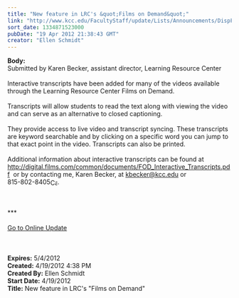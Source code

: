 ```yaml
---
title: "New feature in LRC's &quot;Films on Demand&quot;"
link: "http://www.kcc.edu/FacultyStaff/update/Lists/Announcements/DispForm.aspx?ID=674"
sort_date: 1334871523000
pubDate: "19 Apr 2012 21:38:43 GMT"
creator: "Ellen Schmidt"
---
```


<div><b>Body:</b> <div class="ExternalClass69FA84EE2F414F089202C84BFEFDE576">
<div>Submitted by Karen Becker, assistant director, Learning Resource Center</div>
<div> </div>
<div>Interactive transcripts have been added for many of the videos available through the Learning Resource Center Films on Demand.  </div>
<div> </div>
<div>Transcripts will allow students to read the text along with viewing the video and can serve as an alternative to closed captioning.   </div>
<div> </div>
<div>They provide access to live video and transcript syncing. These transcripts are keyword searchable and by clicking on a specific word you can jump to that exact point in the video. Transcripts can also be printed.    </div>
<div> </div>
<div>Additional information about interactive transcripts can be found at <a href="http://digital.films.com/common/documents/FOD_Interactive_Transcripts.pdf">http://digital.films.com/common/documents/FOD_Interactive_Transcripts.pdf</a>  or by contacting me, Karen Becker, at <a href="mailto:kbecker@kcc.edu">kbecker@kcc.edu</a> or <span style="white-space:nowrap" class="baec5a81-e4d6-4674-97f3-e9220f0136c1">815-802-8405<a style="border-bottom:medium none;position:static !important;border-left:medium none;margin:0px;width:16px;bottom:0px;display:inline;white-space:nowrap;float:none;height:16px;vertical-align:middle;overflow:hidden;border-top:medium none;top:0px;cursor:hand;right:0px;border-right:medium none;left:0px" title="Call: 815-802-8405" href="/FacultyStaff/update/Lists/Announcements/EditForm.aspx?ID=674&amp;Source=/_layouts/sitemanager.aspx?SmtContext%3DSPList%3a7e45450e-520d-4ad3-81dd-a79ebcc75df4?SPWeb%3a6dd7d01a-f4b3-47f9-8d35-b60692caa2f7%3a%26SmtContextExpanded%3DTrue%26Filter%3D1%26pgsz%3D100%26vrmode%3DFalse%26lvn%3DUnexpired%20Announcements#"><img style="border-bottom:medium none;position:static !important;border-left:medium none;margin:0px;width:16px;bottom:0px;display:inline;white-space:nowrap;float:none;height:16px;vertical-align:middle;overflow:hidden;border-top:medium none;top:0px;cursor:hand;right:0px;border-right:medium none;left:0px" title="Call: 815-802-8405" /></a></span>.</div>
<div> </div>
<div>
<div> </div>
<div> </div>
<div>
<div class="ExternalClass8FE243A1D12D4E008D1A0CEA4D499155">***</div>
<div class="ExternalClass8FE243A1D12D4E008D1A0CEA4D499155"> </div>
<div class="ExternalClass8FE243A1D12D4E008D1A0CEA4D499155"><a href="/FacultyStaff/update/Pages/dailyupdate.aspx">Go to Online Update</a></div>
<div class="ExternalClass8FE243A1D12D4E008D1A0CEA4D499155"> </div></div><br /><br /></div></div></div>
<div><b>Expires:</b> 5/4/2012</div>
<div><b>Created:</b> 4/19/2012 4:38 PM</div>
<div><b>Created By:</b> Ellen Schmidt</div>
<div><b>Start Date:</b> 4/19/2012</div>
<div><b>Title:</b> New feature in LRC&#39;s &quot;Films on Demand&quot;</div>
